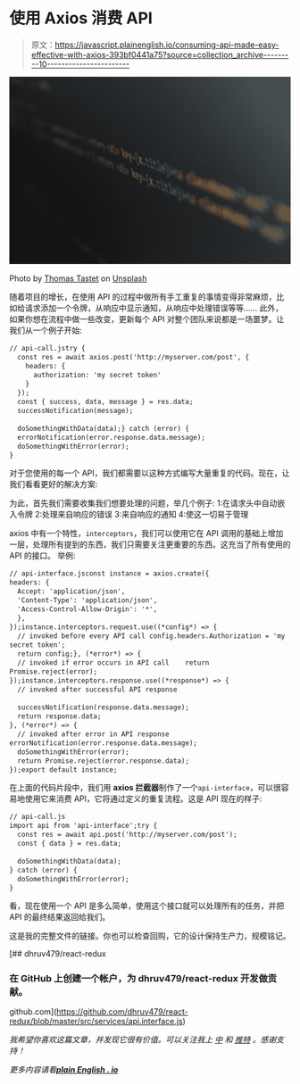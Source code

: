 # 使用 Axios 消费 API

> 原文：<https://javascript.plainenglish.io/consuming-api-made-easy-effective-with-axios-393bf0441a75?source=collection_archive---------10----------------------->

![](img/0c135ea9ce7ccd8d34f111fc343735fa.png)

Photo by [Thomas Tastet](https://unsplash.com/@thomast_404?utm_source=medium&utm_medium=referral) on [Unsplash](https://unsplash.com?utm_source=medium&utm_medium=referral)

随着项目的增长，在使用 API 的过程中做所有手工重复的事情变得非常麻烦，比如给请求添加一个令牌，从响应中显示通知，从响应中处理错误等等……
此外，如果你想在流程中做一些改变，更新每个 API 对整个团队来说都是一场噩梦。让我们从一个例子开始:

```
// api-call.jstry {
  const res = await axios.post('http://myserver.com/post', {
    headers: {
      authorization: 'my secret token'
    }
  });
  const { success, data, message } = res.data;
  successNotification(message);

  doSomethingWithData(data);} catch (error) {
  errorNotification(error.response.data.message);
  doSomethingWithError(error);
}
```

对于您使用的每一个 API，我们都需要以这种方式编写大量重复的代码。现在，让我们看看更好的解决方案:

为此，首先我们需要收集我们想要处理的问题，举几个例子:
1:在请求头中自动嵌入令牌
2:处理来自响应的错误
3:来自响应的通知
4:使这一切易于管理

axios 中有一个特性，`interceptors`，我们可以使用它在 API 调用的基础上增加一层，处理所有提到的东西，我们只需要关注更重要的东西。这充当了所有使用的 API 的接口。
举例:

```
// api-interface.jsconst instance = axios.create({
headers: {
  Accept: 'application/json',
  'Content-Type': 'application/json',
  'Access-Control-Allow-Origin': '*',
  },
});instance.interceptors.request.use((*config*) => {
  // invoked before every API call config.headers.Authorization = 'my secret token';
  return config;}, (*error*) => {
  // invoked if error occurs in API call    return Promise.reject(error);
});instance.interceptors.response.use((*response*) => {
  // invoked after successful API response

  successNotification(response.data.message);
  return response.data;
}, (*error*) => {
  // invoked after error in API response errorNotification(error.response.data.message);
  doSomethingWithError(error); 
  return Promise.reject(error.response.data);
});export default instance;
```

在上面的代码片段中，我们用 **axios 拦截器**制作了一个`api-interface`，可以很容易地使用它来消费 API，它将通过定义的重复流程。这是 API 现在的样子:

```
// api-call.js
import api from 'api-interface';try {
  const res = await api.post('http://myserver.com/post');
  const { data } = res.data;

  doSomethingWithData(data);
} catch (error) {
  doSomethingWithError(error);
}
```

看，现在使用一个 API 是多么简单，使用这个接口就可以处理所有的任务，并把 API 的最终结果返回给我们。

这是我的完整文件的链接。你也可以检查回购，它的设计保持生产力，规模铭记。

 [## dhruv479/react-redux

### 在 GitHub 上创建一个帐户，为 dhruv479/react-redux 开发做贡献。

github.com](https://github.com/dhruv479/react-redux/blob/master/src/services/api.interface.js) 

*我希望你喜欢这篇文章，并发现它很有价值。可以关注我上* [*中*](https://dhruv479.medium.com) *和* [*推特*](https://twitter.com/dhruv479) *。感谢支持！*

*更多内容请看*[***plain English . io***](https://plainenglish.io/)